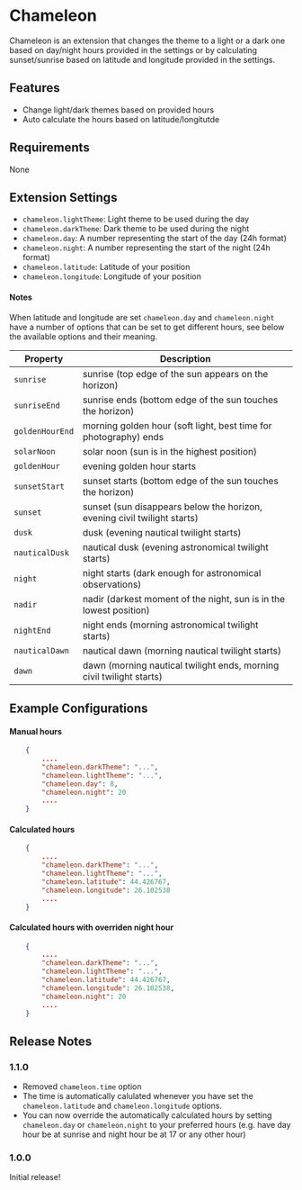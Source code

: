 # Chameleon

Chameleon is an extension that changes the theme to a light or a dark one
based on day/night hours provided in the settings or by calculating sunset/sunrise
based on latitude and longitude provided in the settings.

## Features

- Change light/dark themes based on provided hours
- Auto calculate the hours based on latitude/longitutde

## Requirements

None

## Extension Settings

* `chameleon.lightTheme`: Light theme to be used during the day
* `chameleon.darkTheme`: Dark theme to be used during the night
* `chameleon.day`: A number representing the start of the day (24h format)
* `chameleon.night`: A number representing the start of the night (24h format)
* `chameleon.latitude`: Latitude of your position
* `chameleon.longitude`: Longitude of your position

#### Notes
When latitude and longitude are set `chameleon.day` and `chameleon.night`
have a number of options that can be set to get different hours,
see below the available options and their meaning.

| Property        | Description                                                              |
| --------------- | ------------------------------------------------------------------------ |
| `sunrise`       | sunrise (top edge of the sun appears on the horizon)                     |
| `sunriseEnd`    | sunrise ends (bottom edge of the sun touches the horizon)                |
| `goldenHourEnd` | morning golden hour (soft light, best time for photography) ends         |
| `solarNoon`     | solar noon (sun is in the highest position)                              |
| `goldenHour`    | evening golden hour starts                                               |
| `sunsetStart`   | sunset starts (bottom edge of the sun touches the horizon)               |
| `sunset`        | sunset (sun disappears below the horizon, evening civil twilight starts) |
| `dusk`          | dusk (evening nautical twilight starts)                                  |
| `nauticalDusk`  | nautical dusk (evening astronomical twilight starts)                     |
| `night`         | night starts (dark enough for astronomical observations)                 |
| `nadir`         | nadir (darkest moment of the night, sun is in the lowest position)       |
| `nightEnd`      | night ends (morning astronomical twilight starts)                        |
| `nauticalDawn`  | nautical dawn (morning nautical twilight starts)                         |
| `dawn`          | dawn (morning nautical twilight ends, morning civil twilight starts)     |

## Example Configurations
#### Manual hours

```json
    {
        ....
        "chameleon.darkTheme": "...",
        "chameleon.lightTheme": "...",
        "chameleon.day": 8,
        "chameleon.night": 20
        ....
    }
```

#### Calculated hours

```json
    {
        ....
        "chameleon.darkTheme": "...",
        "chameleon.lightTheme": "...",
        "chameleon.latitude": 44.426767,
        "chameleon.longitude": 26.102538
        ....
    }
```

#### Calculated hours with overriden night hour

```json
    {
        ....
        "chameleon.darkTheme": "...",
        "chameleon.lightTheme": "...",
        "chameleon.latitude": 44.426767,
        "chameleon.longitude": 26.102538,
        "chameleon.night": 20
        ....
    }
```

## Release Notes

### 1.1.0

- Removed ```chameleon.time``` option
- The time is automatically calulated whenever you have set the
    ```chameleon.latitude``` and ```chameleon.longitude``` options.
- You can now override the automatically calculated hours by setting
    ```chameleon.day``` or ```chameleon.night``` to your preferred hours
    (e.g. have day hour be at sunrise and night hour be at 17 or any other hour)

### 1.0.0

Initial release!